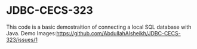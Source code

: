 # JDBC-CECS-323
This code is a basic demostraition of connecting a local SQL database with Java.
Demo Images:https://github.com/AbdullahAlsheikh/JDBC-CECS-323/issues/1
